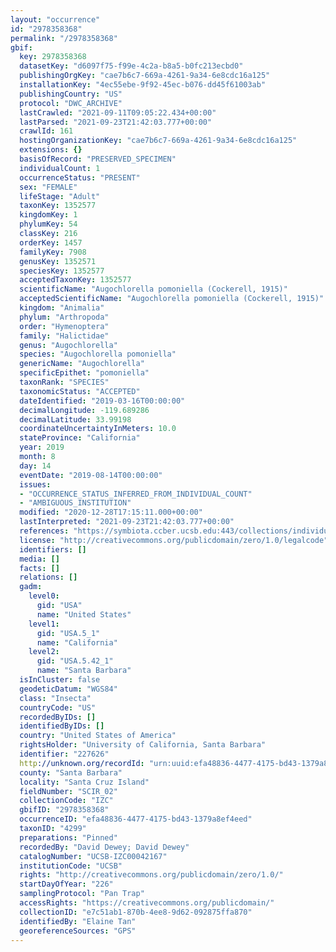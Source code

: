 ```yaml
---
layout: "occurrence"
id: "2978358368"
permalink: "/2978358368"
gbif:
  key: 2978358368
  datasetKey: "d6097f75-f99e-4c2a-b8a5-b0fc213ecbd0"
  publishingOrgKey: "cae7b6c7-669a-4261-9a34-6e8cdc16a125"
  installationKey: "4ec55ebe-9f92-45ec-b076-dd45f61003ab"
  publishingCountry: "US"
  protocol: "DWC_ARCHIVE"
  lastCrawled: "2021-09-11T09:05:22.434+00:00"
  lastParsed: "2021-09-23T21:42:03.777+00:00"
  crawlId: 161
  hostingOrganizationKey: "cae7b6c7-669a-4261-9a34-6e8cdc16a125"
  extensions: {}
  basisOfRecord: "PRESERVED_SPECIMEN"
  individualCount: 1
  occurrenceStatus: "PRESENT"
  sex: "FEMALE"
  lifeStage: "Adult"
  taxonKey: 1352577
  kingdomKey: 1
  phylumKey: 54
  classKey: 216
  orderKey: 1457
  familyKey: 7908
  genusKey: 1352571
  speciesKey: 1352577
  acceptedTaxonKey: 1352577
  scientificName: "Augochlorella pomoniella (Cockerell, 1915)"
  acceptedScientificName: "Augochlorella pomoniella (Cockerell, 1915)"
  kingdom: "Animalia"
  phylum: "Arthropoda"
  order: "Hymenoptera"
  family: "Halictidae"
  genus: "Augochlorella"
  species: "Augochlorella pomoniella"
  genericName: "Augochlorella"
  specificEpithet: "pomoniella"
  taxonRank: "SPECIES"
  taxonomicStatus: "ACCEPTED"
  dateIdentified: "2019-03-16T00:00:00"
  decimalLongitude: -119.689286
  decimalLatitude: 33.99198
  coordinateUncertaintyInMeters: 10.0
  stateProvince: "California"
  year: 2019
  month: 8
  day: 14
  eventDate: "2019-08-14T00:00:00"
  issues:
  - "OCCURRENCE_STATUS_INFERRED_FROM_INDIVIDUAL_COUNT"
  - "AMBIGUOUS_INSTITUTION"
  modified: "2020-12-28T17:15:11.000+00:00"
  lastInterpreted: "2021-09-23T21:42:03.777+00:00"
  references: "https://symbiota.ccber.ucsb.edu:443/collections/individual/index.php?occid=227626"
  license: "http://creativecommons.org/publicdomain/zero/1.0/legalcode"
  identifiers: []
  media: []
  facts: []
  relations: []
  gadm:
    level0:
      gid: "USA"
      name: "United States"
    level1:
      gid: "USA.5_1"
      name: "California"
    level2:
      gid: "USA.5.42_1"
      name: "Santa Barbara"
  isInCluster: false
  geodeticDatum: "WGS84"
  class: "Insecta"
  countryCode: "US"
  recordedByIDs: []
  identifiedByIDs: []
  country: "United States of America"
  rightsHolder: "University of California, Santa Barbara"
  identifier: "227626"
  http://unknown.org/recordId: "urn:uuid:efa48836-4477-4175-bd43-1379a8ef4eed"
  county: "Santa Barbara"
  locality: "Santa Cruz Island"
  fieldNumber: "SCIR_02"
  collectionCode: "IZC"
  gbifID: "2978358368"
  occurrenceID: "efa48836-4477-4175-bd43-1379a8ef4eed"
  taxonID: "4299"
  preparations: "Pinned"
  recordedBy: "David Dewey; David Dewey"
  catalogNumber: "UCSB-IZC00042167"
  institutionCode: "UCSB"
  rights: "http://creativecommons.org/publicdomain/zero/1.0/"
  startDayOfYear: "226"
  samplingProtocol: "Pan Trap"
  accessRights: "https://creativecommons.org/publicdomain/"
  collectionID: "e7c51ab1-870b-4ee8-9d62-092875ffa870"
  identifiedBy: "Elaine Tan"
  georeferenceSources: "GPS"
---
```

